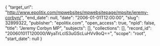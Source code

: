 {
  "target_url": "http://www.epolitix.com/mpwebsites/mpwebsitepage/mpsite/jeremy-corbyn/", 
  "end_date": null, 
  "date": "2006-01-01T12:00:00", 
  "slug": 32899322, 
  "publisher": "epolitix.com", 
  "open_access": true, 
  "npld": false, 
  "title": "Jeremy Corbyn MP", 
  "subjects": [], 
  "collections": [], 
  "record_id": "20060101T120000/WyaTrLclS3uGScLuHVv9oQ==", 
  "scope": "root", 
  "start_date": null
}

